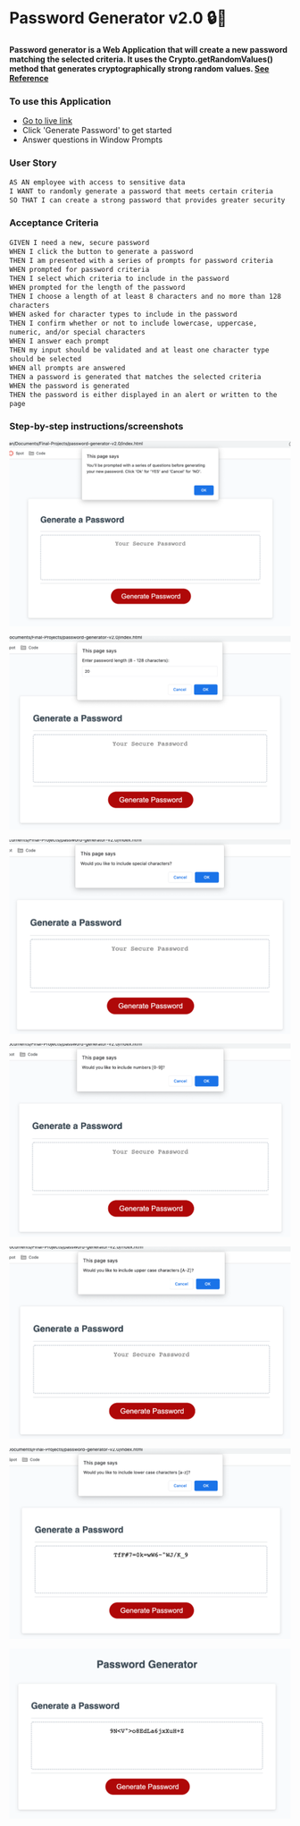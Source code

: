# Password Generator v2.0 :lock::jack_o_lantern:

#### Password generator is a Web Application that will create a new password matching the selected criteria. It uses the Crypto.getRandomValues() method that generates cryptographically strong random values. [See Reference](https://developer.mozilla.org/en-US/docs/Web/API/Crypto/getRandomValues)

### To use this Application

- [Go to live link](https://whispering-depths-44425.herokuapp.com/)
- Click 'Generate Password' to get started
- Answer questions in Window Prompts

### User Story

```
AS AN employee with access to sensitive data
I WANT to randomly generate a password that meets certain criteria
SO THAT I can create a strong password that provides greater security
```

### Acceptance Criteria

```
GIVEN I need a new, secure password
WHEN I click the button to generate a password
THEN I am presented with a series of prompts for password criteria
WHEN prompted for password criteria
THEN I select which criteria to include in the password
WHEN prompted for the length of the password
THEN I choose a length of at least 8 characters and no more than 128 characters
WHEN asked for character types to include in the password
THEN I confirm whether or not to include lowercase, uppercase, numeric, and/or special characters
WHEN I answer each prompt
THEN my input should be validated and at least one character type should be selected
WHEN all prompts are answered
THEN a password is generated that matches the selected criteria
WHEN the password is generated
THEN the password is either displayed in an alert or written to the page
```
### Step-by-step instructions/screenshots

![](./assets/img/2022-04-22-07-18-44.png)

![](./assets/img/2022-04-22-07-33-34.png)

![](./assets/img/2022-04-22-07-33-54.png)

![](./assets/img/2022-04-22-07-34-08.png)

![](./assets/img/2022-04-22-07-34-35.png)

![](./assets/img/2022-04-22-07-35-19.png)

![](./assets/img/2022-04-22-07-41-01.png)